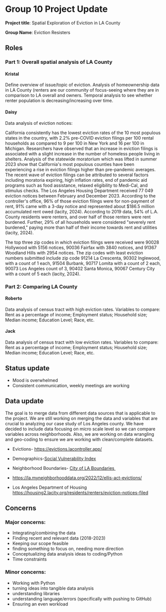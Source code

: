 Group 10 Project Update
=================

**Project title**: Spatial Exploration of Eviction in LA County

**Group Name**: Eviction Resisters

## Roles

### Part 1: Overall spatial analysis of LA County

#### Kristal
Define overview of issue/topic of eviction. Analysis of homeownership data in LA County (renters are our community of focus-seeing where they are in comparison to LA overall and owners. Temporal analysis to see whether renter population is decreasing/increasing over time.

#### Daisy
Data analysis of eviction notices:

California consistently has the lowest eviction rates of the 10 most populous states in the country, with 2.2% pre-COVID eviction filings per 100 rental households as compared to 9 per 100 in New York and 16 per 100 in Michigan. Researchers have observed that an increase in eviction filings is associated with a slight increase in the number of homeless people living in shelters. Analysis of the statewide moratorium which was lifted in summer 2023 show that California's most populous counties have been experiencing a rise in eviction filings higher than pre-pandemic averages. The recent wave of eviction filings can be attributed to several factors including moratoria expiring, high inflation rates, end of pandemic aid programs such as food assistance, relaxed eligibility to Medi-Cal, and stimulus checks. The Los Angeles Housing Department received 77 049 eviction notices between February and December 2023. According to the controller's office, 96% of those eviction filings were for non-payment of rent, 91% came with a 3-day notice and represented about $186.5 million accumulated rent owed (lacity, 2024). According to 2019 data, 54% of L.A. County residents were renters, and over half of those renters were rent burdened. Further, 29% of all households were considered "severely rent burdened," paying more than half of their income towards rent and utilities (lacity, 2024).

The top three zip codes in which eviction filings were received were 90028 Hollywood with 5156 notices, 90036 Fairfax with 3840 notices, and 91367 Woodland Hills with 2954 notices. The zip codes with least eviction numbers submitted include zip code 91214 La Crescenta, 90302 Inglewood, with a count of 1 each, 91504 Burbank, 90717 Lomita with a count of 2 each, 90073 Los Angeles count of 3, 90402 Santa Monica, 90067 Century City with a count of 5 each (lacity, 2024).

### Part 2: Comparing LA County 
  
#### Roberto
Data analysis of census tract with high eviction rates. Variables to compare: Rent as a percentage of income; Employment status; Household size; Median income; Education Level; Race, etc. 

#### Jack
Data analysis of census tract with low eviction rates. Variables to compare: Rent as a percentage of income; Employment status; Household size; Median income; Education Level; Race, etc.

## Status update 
- Mood is overwhelmed
- Consistent communication, weekly meetings are working

## Data update
The goal is to merge data from different data sources that is applicable to the project. We are still working on merging the data and variables that are crucial to analyzing our case study of Los Angeles county. We have decided to include data focusing on micro scale level so we can compare variables across neighborhoods. Also, we are working on data wrangling and geo-coding to ensure we are working with clean/complete datasets.

- Evictions- <https://evictions.lacontroller.app/>

- Demographics-[Social Vulnerability Index](https://geohub.lacity.org/datasets/22a282d39cac49d5bb0ba1641b4358ac_0/explore?location=34.020244%2C-118.411800%2C11.21)

- Neighborhood Boundaries- [City of LA Boundaries ](https://geohub.lacity.org/datasets/d6c55385a0e749519f238b77135eafac/explore)

- <https://la.myneighborhooddata.org/2022/12/ellis-act-evictions/>

- Los Angeles Department of Housing <https://housing2.lacity.org/residents/renters/eviction-notices-filed>

## Concerns

### Major concerns:

- Integrating/combining the data
- Finding recent and relevant data (2018-2023)
- Keeping our scope feasible
- finding something to focus on, needing more direction
- Conceptualizing data analysis ideas to coding/Python
- Time constraints

### Minor concerns:
- Working with Python
- turning ideas into tangible data analysis
- understanding libraries
- understanding language/errors (specifically with pushing to GitHub)
- Ensuring an even workload
